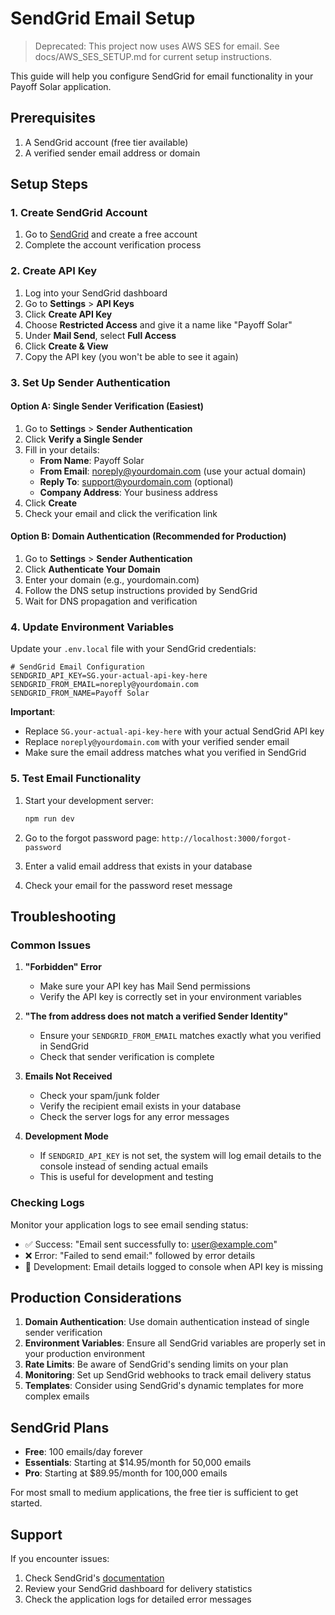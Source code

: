 # SendGrid Email Setup

> Deprecated: This project now uses AWS SES for email. See docs/AWS_SES_SETUP.md for current setup instructions.

This guide will help you configure SendGrid for email functionality in your Payoff Solar application.

## Prerequisites

1. A SendGrid account (free tier available)
2. A verified sender email address or domain

## Setup Steps

### 1. Create SendGrid Account

1. Go to [SendGrid](https://sendgrid.com/) and create a free account
2. Complete the account verification process

### 2. Create API Key

1. Log into your SendGrid dashboard
2. Go to **Settings** > **API Keys**
3. Click **Create API Key**
4. Choose **Restricted Access** and give it a name like "Payoff Solar"
5. Under **Mail Send**, select **Full Access**
6. Click **Create & View**
7. Copy the API key (you won't be able to see it again)

### 3. Set Up Sender Authentication

#### Option A: Single Sender Verification (Easiest)
1. Go to **Settings** > **Sender Authentication**
2. Click **Verify a Single Sender**
3. Fill in your details:
   - **From Name**: Payoff Solar
   - **From Email**: noreply@yourdomain.com (use your actual domain)
   - **Reply To**: support@yourdomain.com (optional)
   - **Company Address**: Your business address
4. Click **Create**
5. Check your email and click the verification link

#### Option B: Domain Authentication (Recommended for Production)
1. Go to **Settings** > **Sender Authentication**
2. Click **Authenticate Your Domain**
3. Enter your domain (e.g., yourdomain.com)
4. Follow the DNS setup instructions provided by SendGrid
5. Wait for DNS propagation and verification

### 4. Update Environment Variables

Update your `.env.local` file with your SendGrid credentials:

```env
# SendGrid Email Configuration
SENDGRID_API_KEY=SG.your-actual-api-key-here
SENDGRID_FROM_EMAIL=noreply@yourdomain.com
SENDGRID_FROM_NAME=Payoff Solar
```

**Important**: 
- Replace `SG.your-actual-api-key-here` with your actual SendGrid API key
- Replace `noreply@yourdomain.com` with your verified sender email
- Make sure the email address matches what you verified in SendGrid

### 5. Test Email Functionality

1. Start your development server:
   ```bash
   npm run dev
   ```

2. Go to the forgot password page: `http://localhost:3000/forgot-password`

3. Enter a valid email address that exists in your database

4. Check your email for the password reset message

## Troubleshooting

### Common Issues

1. **"Forbidden" Error**
   - Make sure your API key has Mail Send permissions
   - Verify the API key is correctly set in your environment variables

2. **"The from address does not match a verified Sender Identity"**
   - Ensure your `SENDGRID_FROM_EMAIL` matches exactly what you verified in SendGrid
   - Check that sender verification is complete

3. **Emails Not Received**
   - Check your spam/junk folder
   - Verify the recipient email exists in your database
   - Check the server logs for any error messages

4. **Development Mode**
   - If `SENDGRID_API_KEY` is not set, the system will log email details to the console instead of sending actual emails
   - This is useful for development and testing

### Checking Logs

Monitor your application logs to see email sending status:
- ✅ Success: "Email sent successfully to: user@example.com"
- ❌ Error: "Failed to send email:" followed by error details
- 📧 Development: Email details logged to console when API key is missing

## Production Considerations

1. **Domain Authentication**: Use domain authentication instead of single sender verification
2. **Environment Variables**: Ensure all SendGrid variables are properly set in your production environment
3. **Rate Limits**: Be aware of SendGrid's sending limits on your plan
4. **Monitoring**: Set up SendGrid webhooks to track email delivery status
5. **Templates**: Consider using SendGrid's dynamic templates for more complex emails

## SendGrid Plans

- **Free**: 100 emails/day forever
- **Essentials**: Starting at $14.95/month for 50,000 emails
- **Pro**: Starting at $89.95/month for 100,000 emails

For most small to medium applications, the free tier is sufficient to get started.

## Support

If you encounter issues:
1. Check SendGrid's [documentation](https://docs.sendgrid.com/)
2. Review your SendGrid dashboard for delivery statistics
3. Check the application logs for detailed error messages
